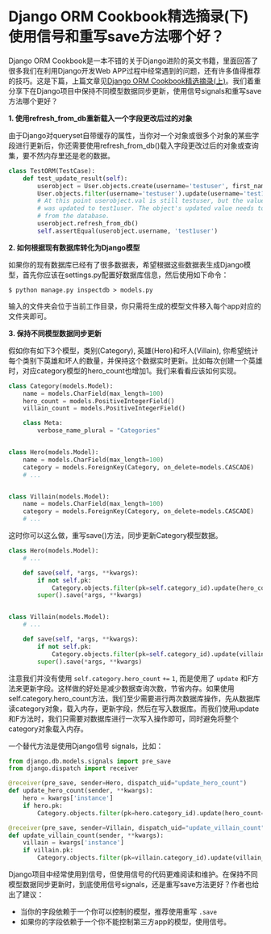 # Django ORM Cookbook精选摘录(下) 使用信号和重写save方法哪个好？

Django ORM Cookbook是一本不错的关于Django进阶的英文书籍，里面回答了很多我们在利用Django开发Web APP过程中经常遇到的问题，还有许多值得推荐的技巧。这是下篇，上篇文章见[Django ORM Cookbook精选摘录(上)](https://link.zhihu.com/?target=http%3A//mp.weixin.qq.com/s%3F__biz%3DMjM5OTMyODA4Nw%3D%3D%26mid%3D2247484366%26idx%3D1%26sn%3Dfda7882ce5e378325a5d9137d303e98d%26chksm%3Da73c63f6904beae01ad9048eb74ff5e616bd271eff3640fdb3b12f5486b72f70a85a121f7ec3%26scene%3D21%23wechat_redirect)。我们着重分享下在Django项目中保持不同模型数据同步更新，使用信号signals和重写save方法哪个更好？

**1. 使用refresh_from_db重新载入一个字段更改后过的对象**

由于Django对queryset自带缓存的属性，当你对一个对象或很多个对象的某些字段进行更新后，你还需要使用refresh_from_db()载入字段更改过后的对象或查询集，要不然内存里还是老的数据。

```python
class TestORM(TestCase):
    def test_update_result(self):
        userobject = User.objects.create(username='testuser', first_name='Test', last_name='user')
        User.objects.filter(username='testuser').update(username='test1user')
        # At this point userobject.val is still testuser, but the value in the database
        # was updated to test1user. The object's updated value needs to be reloaded
        # from the database.
        userobject.refresh_from_db()
        self.assertEqual(userobject.username, 'test1user')
```

**2. 如何根据现有数据库转化为Django模型**

如果你的现有数据库已经有了很多数据表，希望根据这些数据表生成Django模型，首先你应该在settings.py配置好数据库信息，然后使用如下命令：

```text
$ python manage.py inspectdb > models.py
```

输入的文件夹会位于当前工作目录，你只需将生成的模型文件移入每个app对应的文件夹即可。

**3. 保持不同模型数据同步更新**

假如你有如下3个模型，类别(Category), 英雄(Hero)和坏人(Villain), 你希望统计每个类别下英雄和坏人的数量，并保持这个数据实时更新。比如每次创建一个英雄时，对应category模型的hero_count也增加1。我们来看看应该如何实现。

```python
class Category(models.Model):
    name = models.CharField(max_length=100)
    hero_count = models.PositiveIntegerField()
    villain_count = models.PositiveIntegerField()

    class Meta:
        verbose_name_plural = "Categories"


class Hero(models.Model):
    name = models.CharField(max_length=100)
    category = models.ForeignKey(Category, on_delete=models.CASCADE)
    # ...


class Villain(models.Model):
    name = models.CharField(max_length=100)
    category = models.ForeignKey(Category, on_delete=models.CASCADE)
    # ...
```

这时你可以这么做，重写save()方法，同步更新Category模型数据。

```python
class Hero(models.Model):
    # ...

    def save(self, *args, **kwargs):
        if not self.pk:
            Category.objects.filter(pk=self.category_id).update(hero_count=F('hero_count')+1)
        super().save(*args, **kwargs)


class Villain(models.Model):
    # ...

    def save(self, *args, **kwargs):
        if not self.pk:
            Category.objects.filter(pk=self.category_id).update(villain_count=F('villain_count')+1)
        super().save(*args, **kwargs)
```

注意我们并没有使用 `self.category.hero_count` `+=` `1`, 而是使用了 `update` 和F方法来更新字段。这样做的好处是减少数据查询次数，节省内存。如果使用self.category.hero_count方法，我们至少需要进行两次数据库操作，先从数据库读category对象，载入内存，更新字段，然后在写入数据库。而我们使用update和F方法时，我们只需要对数据库进行一次写入操作即可，同时避免将整个category对象载入内存。

一个替代方法是使用Django信号 signals，比如：

```python
from django.db.models.signals import pre_save
from django.dispatch import receiver

@receiver(pre_save, sender=Hero, dispatch_uid="update_hero_count")
def update_hero_count(sender, **kwargs):
    hero = kwargs['instance']
    if hero.pk:
        Category.objects.filter(pk=hero.category_id).update(hero_count=F('hero_count')+1)

@receiver(pre_save, sender=Villain, dispatch_uid="update_villain_count")
def update_villain_count(sender, **kwargs):
    villain = kwargs['instance']
    if villain.pk:
        Category.objects.filter(pk=villain.category_id).update(villain_count=F('villain_count')+1)
```



Django项目中经常使用到信号，但使用信号的代码更难阅读和维护。在保持不同模型数据同步更新时，到底使用信号signals，还是重写save方法更好？作者也给出了建议：

- 当你的字段依赖于一个你可以控制的模型，推荐使用重写 `.save`
- 如果你的字段依赖于一个你不能控制第三方app的模型，使用信号。